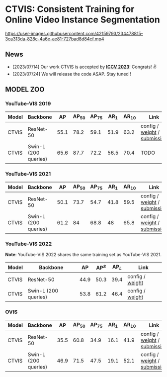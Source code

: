 <head>
    <script src="https://cdn.mathjax.org/mathjax/latest/MathJax.js?config=TeX-AMS-MML_HTMLorMML" type="text/javascript"></script>
    <script type="text/x-mathjax-config">
        MathJax.Hub.Config({
            tex2jax: {
            skipTags: ['script', 'noscript', 'style', 'textarea', 'pre'],
            inlineMath: [['$','$']]
            }
        });
    </script>
</head>

# CTVIS: Consistent Training for Online Video Instance Segmentation

https://user-images.githubusercontent.com/42159793/234478815-3ca313da-828c-4a6e-ae81-727bad8d84cf.mp4

## News

- [2023/07/14] Our work CTVIS is accepted by [**ICCV 2023**](https://iccv2023.thecvf.com/)! Congrats! ✌️
- [2023/07/24] We will release the code ASAP. Stay tuned !

## MODEL ZOO

### YouTube-VIS 2019

| Model | Backbone             | AP   | AP$_{50}$ | AP$_{75}$ | AR$_{1}$ | AR$_{10}$ | Link                                                                                                                          |
|-------| -------------------- | ---- |-----------| ---- | ---- | ---- |-------------------------------------------------------------------------------------------------------------------------------|
| CTVIS | ResNet-50            | 55.1 | 78.2      | 59.1 | 51.9 | 63.2 | config / [weight](https://github.com/KainingYing/storage/releases/download/CTVIS/ctvis_r50_ytvis19_55.1.pth) / [submission](https://github.com/KainingYing/storage/releases/download/CTVIS/ctvis_r50_ytvis19_55.1.zip) |
| CTVIS | Swin-L (200 queries) | 65.6 | 87.7      | 72.2 | 56.5 | 70.4 | TODO                                                                                                                          |

### YouTube-VIS 2021

| Model | Backbone             | AP   | AP$_{50}$ | AP$_{75}$ | AR$_{1}$ | AR$_{10}$ | Link                                                                                                                                                                                                                   |
| ----- | -------------------- | ---- | --------- | --------- | -------- | --------- |------------------------------------------------------------------------------------------------------------------------------------------------------------------------------------------------------------------------|
| CTVIS | ResNet-50            | 50.1 | 73.7      | 54.7      | 41.8     | 59.5      | config / [weight](https://github.com/KainingYing/storage/releases/download/CTVIS/ctvis_r50_ytvis21_50.1.pth) / [submission](https://github.com/KainingYing/storage/releases/download/CTVIS/ctvis_r50_ytvis21_50.1.zip) |
| CTVIS | Swin-L (200 queries) | 61.2 | 84        | 68.8      | 48       | 65.8      | config / [weight](https://github.com/KainingYing/storage/releases/download/CTVIS/ctvis_swinl_ytvis21_61.2.pth) / [submission](https://github.com/KainingYing/storage/releases/download/CTVIS/ctvis_swinl_ytvis21_61.2.zip)                                                                                                                                                                                   |

### YouTube-VIS 2022

**Note**: YouTube-VIS 2022 shares the same training set as YouTube-VIS 2021.

| Model | Backbone             | AP   | AP$^{S}$ | AP$_{L}$ | Link                                    |
| ----- | -------------------- | ---- | ---- | ---- | --------------------------------------- |
| CTVIS | ResNet-50         | 44.9 | 50.3 | 39.4 | config / [weight](https://github.com/KainingYing/storage/releases/download/CTVIS/ctvis_r50_ytvis21_50.1.pth)        |
| CTVIS | Swin-L (200 queries) | 53.8 | 61.2 | 46.4 | config / [weight](https://github.com/KainingYing/storage/releases/download/CTVIS/ctvis_swinl_ytvis21_61.2.pth)       |

### OVIS

| Model | Backbone             | AP   | AP$_{50}$ | AP$_{75}$ | AR$_{1}$ | AR$_{10}$ | Link                                    |
| ----- | -------------------- | ---- | --------- | --------- | -------- | --------- | --------------------------------------- |
| CTVIS | ResNet-50            | 35.5 | 60.8      | 34.9      | 16.1     | 41.9      | config / [weight]() / [submission](https://github.com/KainingYing/storage/releases/download/CTVIS/ctvis_r50_ovis_35.5.zip)         |
| CTVIS | Swin-L (200 queries) | 46.9 | 71.5      | 47.5      | 19.1     | 52.1      | config / [weight](https://github.com/KainingYing/storage/releases/download/CTVIS/ctvis_swinl_ovis_46.9.pth) / [submission](https://github.com/KainingYing/storage/releases/download/CTVIS/ctvis_swinl_ovis_46.9.zip)          |
